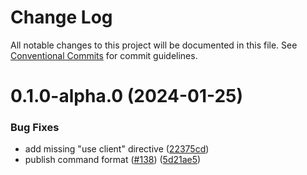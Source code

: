 # Change Log

All notable changes to this project will be documented in this file. See
[Conventional Commits](https://conventionalcommits.org) for commit guidelines.

# 0.1.0-alpha.0 (2024-01-25)

### Bug Fixes

- add missing "use client" directive
  ([22375cd](https://github.com/mittwald/flow/commit/22375cd8a9bec3fbd60cbdfc8b88e05902db4620))
- publish command format ([#138](https://github.com/mittwald/flow/issues/138))
  ([5d21ae5](https://github.com/mittwald/flow/commit/5d21ae53bb0974a2b03bf932ccbdebfc908ce62c))
